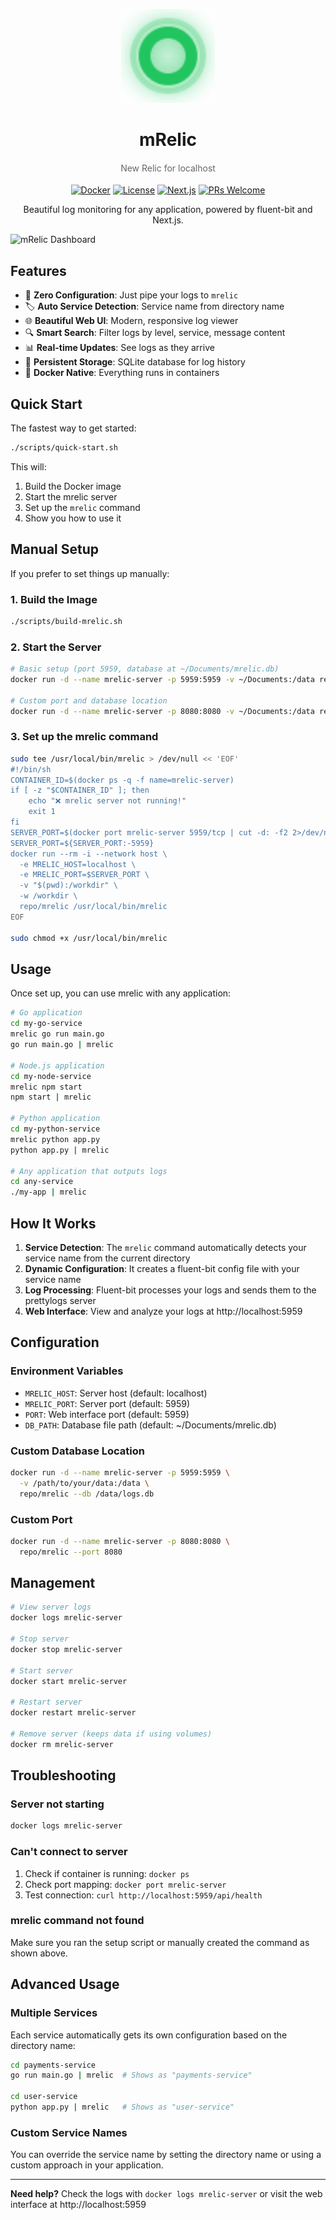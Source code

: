 <div align="center">
<p align="center">
  <img src="public/favicon.svg" width="150" height="150">
</p>

<h1 align="center"><b>mRelic</b></h1>
<h4 align="center" style="color: #666666; font-weight: normal;">New Relic for localhost</h4>

<p align="center">
  <a href="https://www.docker.com/"><img src="https://img.shields.io/badge/docker-ready-blue.svg" alt="Docker"></a>
  <a href="LICENSE"><img src="https://img.shields.io/badge/license-MIT-green.svg" alt="License"></a>
  <a href="https://nextjs.org"><img src="https://img.shields.io/badge/next.js-14.0-black.svg" alt="Next.js"></a>
  <a href="http://makeapullrequest.com"><img src="https://img.shields.io/badge/PRs-welcome-brightgreen.svg" alt="PRs Welcome"></a>
</p>

<p align="center">Beautiful log monitoring for any application, powered by fluent-bit and Next.js.</p>
</div>

![mRelic Dashboard](https://github.com/user-attachments/assets/271644cc-5e8b-404e-8d8f-a51c577b902f)

## Features

- 🚀 **Zero Configuration**: Just pipe your logs to `mrelic`
- 🏷️ **Auto Service Detection**: Service name from directory name
- 🌐 **Beautiful Web UI**: Modern, responsive log viewer
- 🔍 **Smart Search**: Filter logs by level, service, message content
- 📊 **Real-time Updates**: See logs as they arrive
- 💾 **Persistent Storage**: SQLite database for log history
- 🐳 **Docker Native**: Everything runs in containers

## Quick Start

The fastest way to get started:

```bash
./scripts/quick-start.sh
```

This will:
1. Build the Docker image
2. Start the mrelic server
3. Set up the `mrelic` command
4. Show you how to use it

## Manual Setup

If you prefer to set things up manually:

### 1. Build the Image
```bash
./scripts/build-mrelic.sh
```

### 2. Start the Server
```bash
# Basic setup (port 5959, database at ~/Documents/mrelic.db)
docker run -d --name mrelic-server -p 5959:5959 -v ~/Documents:/data repo/mrelic

# Custom port and database location
docker run -d --name mrelic-server -p 8080:8080 -v ~/Documents:/data repo/mrelic --port 8080 --db /data/custom.db
```

### 3. Set up the mrelic command
```bash
sudo tee /usr/local/bin/mrelic > /dev/null << 'EOF'
#!/bin/sh
CONTAINER_ID=$(docker ps -q -f name=mrelic-server)
if [ -z "$CONTAINER_ID" ]; then
    echo "❌ mrelic server not running!"
    exit 1
fi
SERVER_PORT=$(docker port mrelic-server 5959/tcp | cut -d: -f2 2>/dev/null)
SERVER_PORT=${SERVER_PORT:-5959}
docker run --rm -i --network host \
  -e MRELIC_HOST=localhost \
  -e MRELIC_PORT=$SERVER_PORT \
  -v "$(pwd):/workdir" \
  -w /workdir \
  repo/mrelic /usr/local/bin/mrelic
EOF

sudo chmod +x /usr/local/bin/mrelic
```

## Usage

Once set up, you can use mrelic with any application:

```bash
# Go application
cd my-go-service
mrelic go run main.go
go run main.go | mrelic

# Node.js application
cd my-node-service  
mrelic npm start
npm start | mrelic

# Python application
cd my-python-service
mrelic python app.py
python app.py | mrelic

# Any application that outputs logs
cd any-service
./my-app | mrelic
```

## How It Works

1. **Service Detection**: The `mrelic` command automatically detects your service name from the current directory
2. **Dynamic Configuration**: It creates a fluent-bit config file with your service name
3. **Log Processing**: Fluent-bit processes your logs and sends them to the prettylogs server
4. **Web Interface**: View and analyze your logs at http://localhost:5959

## Configuration

### Environment Variables

- `MRELIC_HOST`: Server host (default: localhost)
- `MRELIC_PORT`: Server port (default: 5959)
- `PORT`: Web interface port (default: 5959)
- `DB_PATH`: Database file path (default: ~/Documents/mrelic.db)

### Custom Database Location

```bash
docker run -d --name mrelic-server -p 5959:5959 \
  -v /path/to/your/data:/data \
  repo/mrelic --db /data/logs.db
```

### Custom Port

```bash
docker run -d --name mrelic-server -p 8080:8080 \
  repo/mrelic --port 8080
```

## Management

```bash
# View server logs
docker logs mrelic-server

# Stop server
docker stop mrelic-server

# Start server
docker start mrelic-server

# Restart server
docker restart mrelic-server

# Remove server (keeps data if using volumes)
docker rm mrelic-server
```

## Troubleshooting

### Server not starting
```bash
docker logs mrelic-server
```

### Can't connect to server
1. Check if container is running: `docker ps`
2. Check port mapping: `docker port mrelic-server`
3. Test connection: `curl http://localhost:5959/api/health`

### mrelic command not found
Make sure you ran the setup script or manually created the command as shown above.

## Advanced Usage

### Multiple Services
Each service automatically gets its own configuration based on the directory name:

```bash
cd payments-service
go run main.go | mrelic  # Shows as "payments-service"

cd user-service  
python app.py | mrelic   # Shows as "user-service"
```

### Custom Service Names
You can override the service name by setting the directory name or using a custom approach in your application.

---

**Need help?** Check the logs with `docker logs mrelic-server` or visit the web interface at http://localhost:5959
